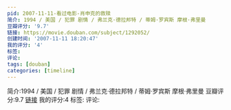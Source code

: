```yaml
---
pid: 2007-11-11-看过电影-肖申克的救赎
简介: 1994 / 美国 / 犯罪 剧情 / 弗兰克·德拉邦特 / 蒂姆·罗宾斯 摩根·弗里曼
豆瓣评分: '9.7'
链接: https://movie.douban.com/subject/1292052/
创建时间: '2007-11-11 18:20:47'
我的评分: '4'
标签:
评论:
tags: [douban]
categories: [timeline]
---
```

简介:1994 / 美国 / 犯罪 剧情 / 弗兰克·德拉邦特 / 蒂姆·罗宾斯 摩根·弗里曼
豆瓣评分:9.7
[链接](https://movie.douban.com/subject/1292052/)
我的评分:4
标签:
评论:
